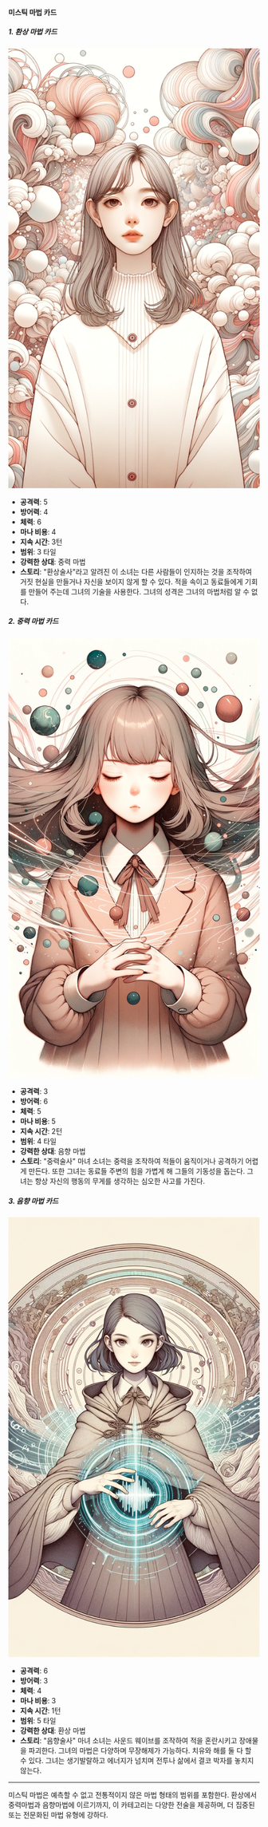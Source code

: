 #### 미스틱 마법 카드

##### 1. 환상 마법 카드
 ![Illusionist](./Illusionist.png)

- **공격력**: 5
- **방어력**: 4
- **체력**: 6
- **마나 비용**: 4
- **지속 시간**: 3턴
- **범위**: 3 타일
- **강력한 상대**: 중력 마법
- **스토리**: "환상술사"라고 알려진 이 소녀는 다른 사람들이 인지하는 것을 조작하여 거짓 현실을 만들거나 자신을 보이지 않게 할 수 있다. 적을 속이고 동료들에게 기회를 만들어 주는데 그녀의 기술을 사용한다. 그녀의 성격은 그녀의 마법처럼 알 수 없다.

##### 2. 중력 마법 카드
 ![Gravimancer](./Gravimancer.png)

- **공격력**: 3
- **방어력**: 6
- **체력**: 5
- **마나 비용**: 5
- **지속 시간**: 2턴
- **범위**: 4 타일
- **강력한 상대**: 음향 마법
- **스토리**: "중력술사" 마녀 소녀는 중력을 조작하여 적들이 움직이거나 공격하기 어렵게 만든다. 또한 그녀는 동료들 주변의 힘을 가볍게 해 그들의 기동성을 돕는다. 그녀는 항상 자신의 행동의 무게를 생각하는 심오한 사고를 가진다.

##### 3. 음향 마법 카드
 ![Sonimancer](./Sonimancer.png)

- **공격력**: 6
- **방어력**: 3
- **체력**: 4
- **마나 비용**: 3
- **지속 시간**: 1턴
- **범위**: 5 타일
- **강력한 상대**: 환상 마법
- **스토리**: "음향술사" 마녀 소녀는 사운드 웨이브를 조작하여 적을 혼란시키고 장애물을 파괴한다. 그녀의 마법은 다양하며 무장해제가 가능하다. 치유와 해를 둘 다 할 수 있다. 그녀는 생기발랄하고 에너지가 넘치며 전투나 삶에서 결코 박자를 놓치지 않는다.

---

미스틱 마법은 예측할 수 없고 전통적이지 않은 마법 형태의 범위를 포함한다. 환상에서 중력마법과 음향마법에 이르기까지, 이 카테고리는 다양한 전술을 제공하며, 더 집중된 또는 전문화된 마법 유형에 강하다.